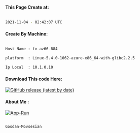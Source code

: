 
   
#### This Page Create at:

```bash

2021-11-04 - 02:42:07 UTC

```

#### Create By Machine:

```bash

Host Name : fv-az66-884

platform  : Linux-5.4.0-1062-azure-x86_64-with-glibc2.2.5

Ip Local  : 10.1.0.10

```
#### Download This code Here:

[![GitHub release (latest by date)](https://img.shields.io/github/v/release/Gosdan-Movsesian/Gosdan?style=for-the-badge&label=Download)](https://github.com/Gosdan-Movsesian/Gosdan/releases) 

</p> 

#### About Me :

[![App-Run](https://github.com/Gosdan-Movsesian/Gosdan/actions/workflows/App-Run.yml/badge.svg)](https://github.com/Gosdan-Movsesian/Gosdan/actions/workflows/App-Run.yml)

```bash

Gosdan-Movsesian

```

